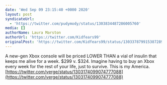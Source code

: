 ```yaml
---
date: 'Wed Sep 09 23:15:40 +0000 2020'
layout: post
syndicateUrl:
  - 'https://twitter.com/pudymody/status/1303834487286005760'
media: []
authorName: Laura Marston
authorUrl: 'https://twitter.com/Kidfears99'
originalPost: 'https://twitter.com/Kidfears99/status/1303378799153872898'
---
```

A new-gen Xbox console will be priced LOWER THAN a vial of insulin that keeps me alive for a week. $299 v. $324. Imagine having to buy an Xbox every week for the rest of your life, just to survive. This is my America. [https://twitter.com/verge/status/1303174099074777088](https://twitter.com/verge/status/1303174099074777088)